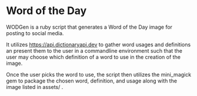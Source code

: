 # Word of the Day

WODGen is a ruby script that generates a Word of the Day image for posting to social media.

It utilizes https://api.dictionaryapi.dev to gather word usages and definitions an present them to 
the user in a commandline environment such that the user may choose which definition of a word to use 
in the creation of the image.  

Once the user picks the word to use, the script then utilizes the mini_magick 
gem to package the chosen word, definition, and usage along with the image listed in assets/ .